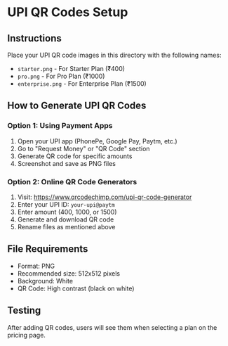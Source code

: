 # UPI QR Codes Setup

## Instructions

Place your UPI QR code images in this directory with the following names:

- `starter.png` - For Starter Plan (₹400)
- `pro.png` - For Pro Plan (₹1000)
- `enterprise.png` - For Enterprise Plan (₹1500)

## How to Generate UPI QR Codes

### Option 1: Using Payment Apps
1. Open your UPI app (PhonePe, Google Pay, Paytm, etc.)
2. Go to "Request Money" or "QR Code" section
3. Generate QR code for specific amounts
4. Screenshot and save as PNG files

### Option 2: Online QR Code Generators
1. Visit: https://www.qrcodechimp.com/upi-qr-code-generator
2. Enter your UPI ID: `your-upi@paytm`
3. Enter amount (400, 1000, or 1500)
4. Generate and download QR code
5. Rename files as mentioned above

## File Requirements
- Format: PNG
- Recommended size: 512x512 pixels
- Background: White
- QR Code: High contrast (black on white)

## Testing
After adding QR codes, users will see them when selecting a plan on the pricing page.
